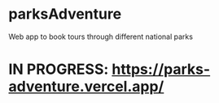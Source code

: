 # parksAdventure
Web app to book tours through different national parks

# IN PROGRESS: https://parks-adventure.vercel.app/
